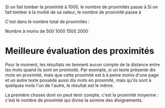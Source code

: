 #

Si on fait tomber la proximité à 1000, le nombre de proximités passe à
Si on fait tomber à la moitié de sa valeur, le nombre de proximité passe à

C'est dans le nombre total de proximités :

  Nombre à moins de 500
    1000
    1500
    2000

# Meilleure évaluation des proximités

Pour le moment, les résultats ne tiennent aucun compte de la distance entre les mots quand ils sont en promixité. Par exemple, si un texte présente dix mots en proximité, mais que cette proximité est à à peine moins d'une page et un autre texte possède aussi dix mots en proximité, mais qu'ils sont à quelques mots l'un de l'autre, le résultat est le même.

La première choses dont on peut tenir compte, c'est la proximité moyenne : c'est le nombre de proximité qui divise la somme des éloignements.
